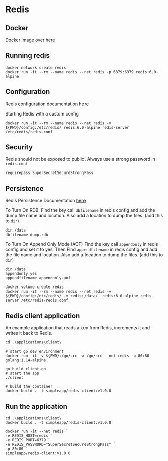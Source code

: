 # Redis

## Docker

Docker image over [here](https://hub.docker.com/_/redis)

## Running redis

```
docker network create redis
docker run -it --rm --name redis --net redis -p 6379:6379 redis:6.0-alpine
```

## Configuration

Redis configuration documentation [here](https://redis.io/topics/config)

Starting Redis with a custom config

```
docker run -it --rm --name redis --net redis -v ${PWD}/config:/etc/redis/ redis:6.0-alpine redis-server /etc/redis/redis.conf

```

## Security

Redis should not be exposed to public.
Always use a strong password in `redis.conf`

```
requirepass SuperSecretSecureStrongPass
```

## Persistence

Redis Persistence Documentation [here](https://redis.io/topics/persistence)

To Turn On RDB,
Find the key call `dbfilename` in redis config and add the dump file name and location.
Also add a location to dump the files. (add this to `dir`)

```
dir /data
dbfilename dump.rdb
```

To Turn On Append Only Mode (AOF)
Find the key call `appendonly` in redis config and set it to yes.
Then Find `appendfilename` in redis config and add the file name and location.
Also add a location to dump the files. (add this to `dir`)

```
dir /data
appendonly yes
appendfilename appendonly.aof
```

```
docker volume create redis
docker run -it --rm --name redis --net redis -v ${PWD}/config:/etc/redis/ -v redis:/data/  redis:6.0-alpine redis-server /etc/redis/redis.conf
```

## Redis client application

An example application that reads a key from Redis, increments it and writes it back to Redis.

```
cd .\applications\client\

# start go dev environment
docker run -it -v ${PWD}:/go/src -w /go/src --net redis -p 80:80 golang:1.14-alpine

go build client.go
# start the app
./client

# build the container
docker build . -t simpleapp/redis-client:v1.0.0

```

## Run the application

```
cd .\applications\client\
docker build . -t simpleapp/redis-client:v1.0.0

docker run -it --net redis `
-e REDIS_HOST=redis `
-e REDIS_PORT=6379 `
-e REDIS_PASSWORD="SuperSecretSecureStrongPass" `
-p 80:80 `
simpleapp/redis-client:v1.0.0

```

